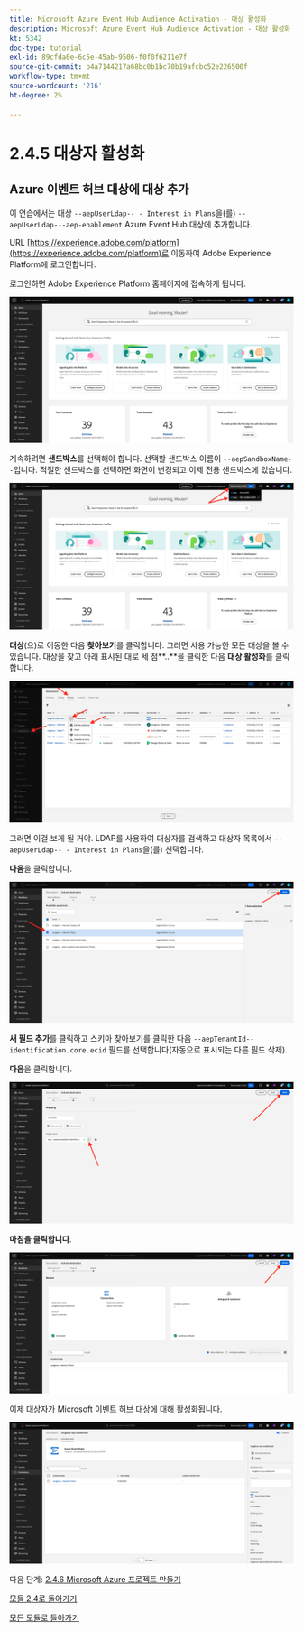 ```yaml
---
title: Microsoft Azure Event Hub Audience Activation - 대상 활성화
description: Microsoft Azure Event Hub Audience Activation - 대상 활성화
kt: 5342
doc-type: tutorial
exl-id: 89cfda0e-6c5e-45ab-9506-f0f0f6211e7f
source-git-commit: b4a7144217a68bc0b1bc70b19afcbc52e226500f
workflow-type: tm+mt
source-wordcount: '216'
ht-degree: 2%

---
```


# 2.4.5 대상자 활성화

## Azure 이벤트 허브 대상에 대상 추가

이 연습에서는 대상 `--aepUserLdap-- - Interest in Plans`을(를) `--aepUserLdap---aep-enablement` Azure Event Hub 대상에 추가합니다.

URL [https://experience.adobe.com/platform](https://experience.adobe.com/platform)로 이동하여 Adobe Experience Platform에 로그인합니다.

로그인하면 Adobe Experience Platform 홈페이지에 접속하게 됩니다.

![데이터 수집](./../../../modules/datacollection/module1.2/images/home.png)

계속하려면 **샌드박스**&#x200B;를 선택해야 합니다. 선택할 샌드박스 이름이 ``--aepSandboxName--``입니다. 적절한 샌드박스를 선택하면 화면이 변경되고 이제 전용 샌드박스에 있습니다.

![데이터 수집](./../../../modules/datacollection/module1.2/images/sb1.png)

**대상**(으)로 이동한 다음 **찾아보기**&#x200B;를 클릭합니다. 그러면 사용 가능한 모든 대상을 볼 수 있습니다. 대상을 찾고 아래 표시된 대로 세 점**..**을 클릭한 다음 **대상 활성화**&#x200B;를 클릭합니다.

![5-01-select-destination.png](./images/501selectdestination.png)

그러면 이걸 보게 될 거야. LDAP를 사용하여 대상자를 검색하고 대상자 목록에서 `--aepUserLdap-- - Interest in Plans`을(를) 선택합니다.

**다음**&#x200B;을 클릭합니다.

![5-04-select-segment.png](./images/504selectsegment.png)

**새 필드 추가**&#x200B;를 클릭하고 스키마 찾아보기를 클릭한 다음 `--aepTenantId--identification.core.ecid` 필드를 선택합니다(자동으로 표시되는 다른 필드 삭제).

**다음**&#x200B;을 클릭합니다.

![5-05-select-attributes.png](./images/505selectattributes.png)

**마침을 클릭합니다**.

![5-06-destination-finish.png](./images/506destinationfinish.png)

이제 대상자가 Microsoft 이벤트 허브 대상에 대해 활성화됩니다.

![5-07-destination-segment-added.png](./images/507destinationsegmentadded.png)

다음 단계: [2.4.6 Microsoft Azure 프로젝트 만들기](./ex6.md)

[모듈 2.4로 돌아가기](./segment-activation-microsoft-azure-eventhub.md)

[모든 모듈로 돌아가기](./../../../overview.md)
